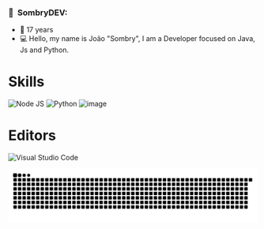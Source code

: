 <h3> 📌 &nbsp;SombryDEV: </h3>

- 🍕 17 years
- 💻 Hello, my name is João "Sombry", I am a Developer focused on Java, Js and Python. 

# Skills

![Node JS](https://img.shields.io/badge/NodeJS-6EFF33F?style=for-the-badge&logo=javascript&logoColor=white)
![Python](https://img.shields.io/badge/Python-33B8FF?style=for-the-badge&logo=python&logoColor=white)
![image](https://user-images.githubusercontent.com/102634795/160730475-fa8b3c3c-d956-4b28-aa58-09955adc191d.png)


# Editors

![Visual Studio Code](https://img.shields.io/badge/Visual%20Studio%20Code-0078d7.svg?style=for-the-badge&logo=visual-studio-code&logoColor=white)


![Snake animation](https://github.com/LMS5413/LMS5413/blob/output/github-contribution-grid-snake.svg)
